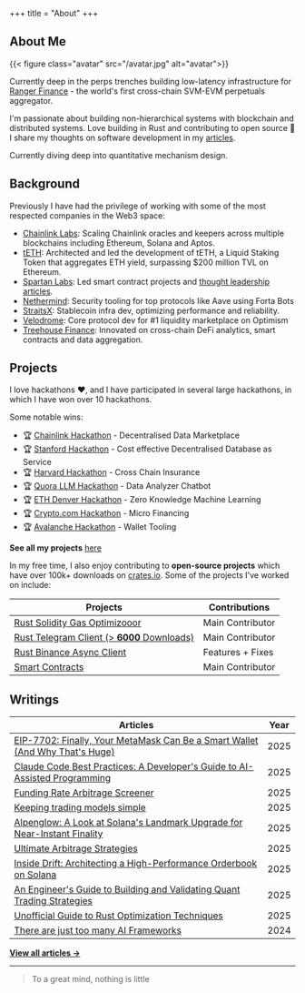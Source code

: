 +++
title = "About"
+++

## About Me

{{< figure class="avatar" src="/avatar.jpg" alt="avatar">}}

Currently deep in the perps trenches building low-latency infrastructure for [Ranger Finance](https://www.ranger.finance) - the world's first cross-chain SVM-EVM perpetuals aggregator.

I'm passionate about building non-hierarchical systems with blockchain and distributed systems. Love building in Rust and contributing to open source 🦀 I share my thoughts on software development in my [articles](/articles).

Currently diving deep into quantitative mechanism design.

## Background

Previously I have had the privilege of working with some of the most respected companies in the Web3 space:

- [Chainlink Labs](https://chain.link/): Scaling Chainlink oracles and keepers across multiple blockchains including Ethereum, Solana and Aptos.
- [tETH](https://docs.treehouse.finance/protocol/teth/introduction): Architected and led the development of tETH, a Liquid Staking Token that aggregates ETH yield, surpassing $200 million TVL on Ethereum.
- [Spartan Labs](https://www.spartangroup.io/): Led smart contract projects and [thought leadership articles](https://medium.com/@spartanlabs).
- [Nethermind](https://www.nethermind.io/): Security tooling for top protocols like Aave using Forta Bots
- [StraitsX](https://straitsx.com/): Stablecoin infra dev, optimizing performance and reliability.
- [Velodrome](https://velodrome.finance/): Core protocol dev for #1 liquidity marketplace on Optimism
- [Treehouse Finance](https://www.treehouse.finance/): Innovated on cross-chain DeFi analytics, smart contracts and data aggregation.

## Projects

I love hackathons ❤️, and I have participated in several large hackathons, in which I have won over 10 hackathons.

Some notable wins:

- 🏆 [Chainlink Hackathon](https://devpost.com/software/silas-avery-yong-kang) - Decentralised Data Marketplace
- 🏆 [Stanford Hackathon](https://devpost.com/software/controldb) - Cost effective Decentralised Database as Service
- 🏆 [Harvard Hackathon](https://www.notion.so/yongkangchia/Cross-chain-Insurance-Harvard-Blockchain-Hack-Winner-3aeb7eb48da4491b868c7d2ae69fd0a6) - Cross Chain Insurance
- 🏆 [Quora LLM Hackathon](https://poe.com/DataAnalyzer) - Data Analyzer Chatbot
- 🏆 [ETH Denver Hackathon](https://www.gelk.in/) - Zero Knowledge Machine Learning
- 🏆 [Crypto.com Hackathon](https://www.notion.so/yongkangchia/f253051d42da4602a936f5c7f406b433?v=8aa370ed01ab44e1830275f58ca04521&p=7c323fca064e44dba93912faa83dab85&pm=c) - Micro Financing
- 🏆 [Avalanche Hackathon](https://www.notion.so/yongkangchia/Derisk-AVAX-Hackathon-Winner-febf80966ec14c8984bfa848a0f4a2f7) - Wallet Tooling

**See all my projects** [here](https://www.notion.so/yongkangchia/f253051d42da4602a936f5c7f406b433?v=8aa370ed01ab44e1830275f58ca04521)

In my free time, I also enjoy contributing to **open-source projects** which have over 100k+ downloads on [crates.io](https://crates.io/users/yongkangc). Some of the projects I've worked on include:

| Projects                                                                                     | Contributions    |
| -------------------------------------------------------------------------------------------- | ---------------- |
| [Rust Solidity Gas Optimizooor](https://github.com/ExtremelySunnyYK/Solidity-Gas-Optimizoor) | Main Contributor |
| [Rust Telegram Client (> **6000** Downloads)](https://crates.io/crates/rustygram)            | Main Contributor |
| [Rust Binance Async Client](https://crates.io/crates/rustygram)                              | Features + Fixes |
| [Smart Contracts](https://github.com/SpartanLabsXyz/spartanlabs-contracts)                   | Main Contributor |

## Writings

| Articles                                                                                                                                  | Year |
| ----------------------------------------------------------------------------------------------------------------------------------------- | ---- |
| [EIP-7702: Finally, Your MetaMask Can Be a Smart Wallet (And Why That's Huge)](/articles/eip7702)                                       | 2025 |
| [Claude Code Best Practices: A Developer's Guide to AI-Assisted Programming](/articles/claude-code-best-practices)                       | 2025 |
| [Funding Rate Arbitrage Screener](/articles/funding-rate-screener)                                                                       | 2025 |
| [Keeping trading models simple](/articles/simple-trade)                                                                                   | 2025 |
| [Alpenglow: A Look at Solana's Landmark Upgrade for Near-Instant Finality](/articles/alpenglow-summary)                                  | 2025 |
| [Ultimate Arbitrage Strategies](/articles/arbitrage)                                                                                      | 2025 |
| [Inside Drift: Architecting a High-Performance Orderbook on Solana](/articles/drift-orderbook)                                           | 2025 |
| [An Engineer's Guide to Building and Validating Quant Trading Strategies](/articles/quant-trading-guide)                                 | 2025 |
| [Unofficial Guide to Rust Optimization Techniques](/articles/rust-optimization)                                                          | 2025 |
| [There are just too many AI Frameworks](/articles/ai-frameworks)                                                                         | 2024 |

**[View all articles →](/articles)**

---

> To a great mind, nothing is little
